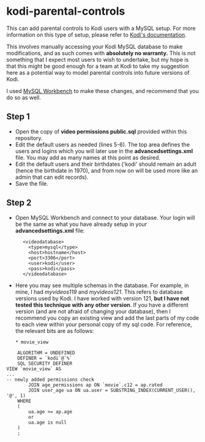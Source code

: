 # kodi-parental-controls
This can add parental controls to Kodi users with a MySQL setup.  For more information on this type of setup, please refer to [Kodi's documentation](https://kodi.wiki/view/Advancedsettings.xml).

This involves manually accessing your Kodi MySQL database to make modifications, and as such comes with **absolutely no warranty.**  This is not something that I expect most users to wish to undertake, but my hope is that this might be good enough for a team at Kodi to take my suggestion here as a potential way to model parental controls into future versions of Kodi.

I used [MySQL Workbench](https://www.mysql.com/products/workbench/) to make these changes, and recommend that you do so as well.

## Step 1

* Open the copy of **video permissions public.sql** provided within this repository.  
* Edit the default users as needed (lines 5-6).  The top area defines the users and logins which you will later use in the **advancedsettings.xml** file.  You may add as many names at this point as desired.  
* Edit the default users and their birthdates ('kodi' should remain an adult (hence the birthdate in 1970), and from now on will be used more like an admin that can edit records).
* Save the file.

## Step 2

* Open MySQL Workbench and connect to your database.  Your login will be the same as what you have already setup in your **advancedsettings.xml** file:
```    <advancedsettings>
      <videodatabase>
        <type>mysql</type>
        <host>hostname</host>
        <port>3306</port>
        <user>kodi</user>
        <pass>kodi</pass>
      </videodatabase> 
```

* Here you may see multiple schemas in the database.  For example, in mine, I had *myvideos119* and *myvideos121*.  This refers to database versions used by Kodi.  I have worked with version 121, **but I have not tested this technique with any other version**.  If you have a different version (and are not afraid of changing your database), then I recommend you copy an existing view and add the last parts of my code to each view within your personal copy of my sql code.  For reference, the relevant bits are as follows:

      * movie_view  
```CREATE or replace
    ALGORITHM = UNDEFINED 
    DEFINER = `kodi`@`%` 
    SQL SECURITY DEFINER
VIEW `movie_view` AS
...
-- newly added permissions check
        JOIN age_permissions ap ON `movie`.c12 = ap.rated
		JOIN user_age ua ON ua.user = SUBSTRING_INDEX(CURRENT_USER(), '@', 1)
	WHERE 
    (
		ua.age >= ap.age
        or
        ua.age is null
    )
    ;
```
